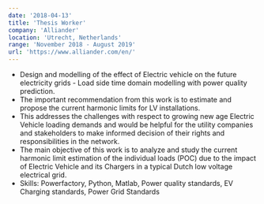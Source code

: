 ```yaml
---
date: '2018-04-13'
title: 'Thesis Worker'
company: 'Alliander'
location: 'Utrecht, Netherlands'
range: 'November 2018 - August 2019'
url: 'https://www.alliander.com/en/'
---
```


- Design and modelling of the effect of Electric vehicle on the future electricity grids - Load side time domain modelling with power quality prediction.
- The important recommendation from this work is to estimate and propose the current harmonic limits for LV installations.
- This addresses the challenges with respect to growing new age Electric Vehicle loading demands and would be helpful for the utility companies and stakeholders to make informed decision of their rights and responsibilities in the network.
- The main objective of this work is to analyze and study the current harmonic limit estimation of the individual loads (POC) due to the impact of Electric Vehicle and its Chargers in a typical Dutch low voltage electrical grid.
- Skills: Powerfactory, Python, Matlab, Power quality standards, EV Charging standards, Power Grid Standards
